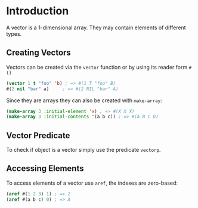 # Introduction

A vector is a 1-dimensional array.
They may contain elements of different types.

## Creating Vectors

Vectors can be created via the `vector` function or by using its reader form `#()`

```lisp
(vector 1 t "foo" 'b) ; => #(1 T "foo" B)
#(2 nil "bar" a)     ; => #(2 NIL "bar" A)
```

Since they are arrays they can also be created with `make-array`:

```lisp
(make-array 3 :initial-element 'x) ; => #(X X X)
(make-array 3 :initial-contents '(a b c)) ; => #(A B C D)
```

## Vector Predicate

To check if object is a vector simply use the predicate `vectorp`.

## Accessing Elements

To access elements of a vector use `aref`, the indexes are zero-based:

```lisp
(aref #(1 2 3) 1) ; => 2
(aref #(a b c) 0) ; => A
```

